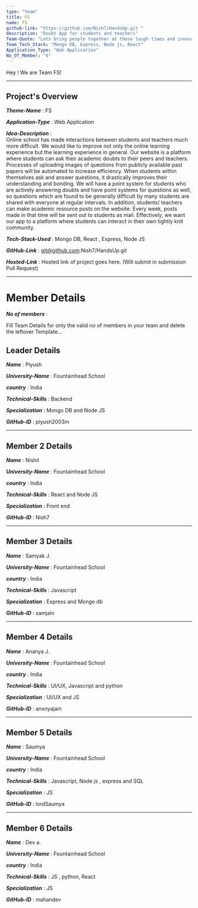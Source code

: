 ```yaml
---
type: "team"                   
title: FS
name: FS
github-link: "https://github.com/Nish7/HandsUp.git "
description: "Doubt App for students and teachers"
Team-Quote: "Lets bring people together at these tough times and innovate!"
Team_Tech_Stack: "Mongo DB, Express, Node js, React"
Application_Type: "Web Application"
No_Of_Member: "6"
---
```


Hey ! We are Team FS!

---

## Project's Overview

_**Theme-Name**_ : FS

_**Application-Type**_ :   Web Application 

_**Idea-Description**_ :    
Online school has made interactions between students and teachers much more difficult. We would like to improve not only the online learning experience but the learning experience in general. Our website is a platform where students can ask their academic doubts to their peers and teachers. Processes of uploading images of questions from publicly available past papers will be automated to increase efficiency. When students within themselves ask and answer questions, it drastically improves their understanding and bonding. We will have a point system for students who are actively answering doubts and have point systems for questions as well, so questions which are found to be generally difficult by many students are shared with everyone at regular intervals. In addition, students/ teachers can make academic resource posts on the website. Every week, posts made in that time will be sent out to students as mail. Effectively, we want our app to a platform where students can interact in their own tightly knit community.

_**Tech-Stack-Used**_ :  Mongo DB, React , Express, Node JS

_**GitHub-Link**_ :   git@github.com:Nish7/HandsUp.git

_**Hosted-Link**_ :    Hosted link of project goes here. (Will submit in submission Pull Request)

---

# Member Details

_**No of members**_ : 

Fill Team Details for only the valid no of members in your team and delete the leftover Template...

## Leader Details

_**Name**_ : Piyush

_**University-Name**_ : Fountainhead School

_**country**_ : India
 
_**Technical-Skills**_ : Backend

_**Specialization**_ : Mongo DB and Node JS

_**GitHub-ID**_ :  piyush2003m

---

## Member 2 Details

_**Name**_ : Nishil

_**University-Name**_ : Fountainhead School

_**country**_ : India
 
_**Technical-Skills**_ : React and Node JS

_**Specialization**_ : Front end

_**GitHub-ID**_ :   Nish7

---

## Member 3 Details

_**Name**_ : Samyak J.

_**University-Name**_ : Fountainhead School

_**country**_ : India
 
_**Technical-Skills**_ : Javascript

_**Specialization**_ : Express and Mongo db 

_**GitHub-ID**_ :   samjain

---

## Member 4 Details

_**Name**_ : Ananya J.

_**University-Name**_ : Fountainhead School

_**country**_ : India
 
_**Technical-Skills**_ : UI/UX, Javascript and python

_**Specialization**_ : UI/UX and JS

_**GitHub-ID**_ : anxnyajain 

---

## Member 5 Details

_**Name**_ : Saumya 

_**University-Name**_ : Fountainhead School

_**country**_ : India
 
_**Technical-Skills**_ :  Javascript, Node js , express and SQL

_**Specialization**_ : JS

_**GitHub-ID**_ :  lordSaumya

---

## Member 6 Details

_**Name**_ : Dev a.

_**University-Name**_ : Fountainhead School

_**country**_ : India
 
_**Technical-Skills**_ : JS , python, React

_**Specialization**_ : JS 

_**GitHub-ID**_ :  mahandev


